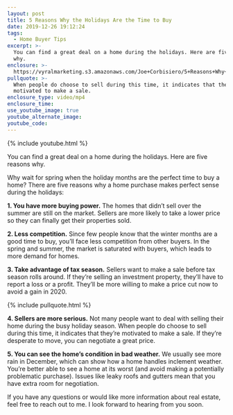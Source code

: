 ```yaml
---
layout: post
title: 5 Reasons Why the Holidays Are the Time to Buy
date: 2019-12-26 19:12:24
tags:
  - Home Buyer Tips
excerpt: >-
  You can find a great deal on a home during the holidays. Here are five reasons
  why.
enclosure: >-
  https://vyralmarketing.s3.amazonaws.com/Joe+Corbisiero/5+Reasons+Why+the+Holidays+Are+the+Time+to+Buy.mp4
pullquote: >-
  When people do choose to sell during this time, it indicates that they’re
  motivated to make a sale.
enclosure_type: video/mp4
enclosure_time:
use_youtube_image: true
youtube_alternate_image:
youtube_code:
---
```


{% include youtube.html %}

You can find a great deal on a home during the holidays. Here are five reasons why.

Why wait for spring when the holiday months are the perfect time to buy a home? There are five reasons why a home purchase makes perfect sense during the holidays:

**1\. You have more buying power.** The homes that didn’t sell over the summer are still on the market. Sellers are more likely to take a lower price so they can finally get their properties sold.

**2\. Less competition.** Since few people know that the winter months are a good time to buy, you’ll face less competition from other buyers. In the spring and summer, the market is saturated with buyers, which leads to more demand for homes.

**3\. Take advantage of tax season.** Sellers want to make a sale before tax season rolls around. If they’re selling an investment property, they’ll have to report a loss or a profit. They’ll be more willing to make a price cut now to avoid a gain in 2020.

{% include pullquote.html %}

**4\. Sellers are more serious.** Not many people want to deal with selling their home during the busy holiday season. When people do choose to sell during this time, it indicates that they’re motivated to make a sale. If they’re desperate to move, you can negotiate a great price.

**5\. You can see the home’s condition in bad weather.** We usually see more rain in December, which can show how a home handles inclement weather. You’re better able to see a home at its worst (and avoid making a potentially problematic purchase). Issues like leaky roofs and gutters mean that you have extra room for negotiation.

If you have any questions or would like more information about real estate, feel free to reach out to me. I look forward to hearing from you soon.